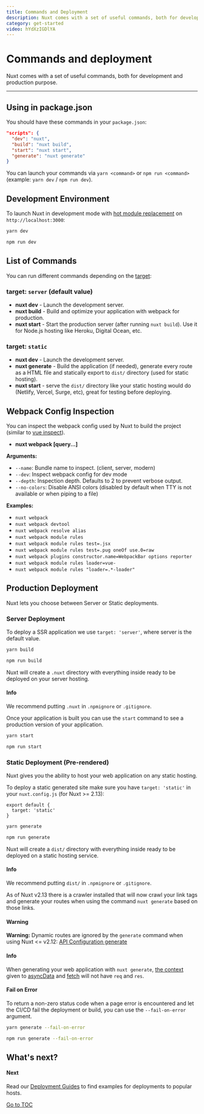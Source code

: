 ```yaml
---
title: Commands and Deployment
description: Nuxt comes with a set of useful commands, both for development and production purpose.
category: get-started
video: hYdXzIGDlYA
---
```

# Commands and deployment

Nuxt comes with a set of useful commands, both for development and production purpose.

---

## Using in package.json

You should have these commands in your `package.json`:

```json
"scripts": {
  "dev": "nuxt",
  "build": "nuxt build",
  "start": "nuxt start",
  "generate": "nuxt generate"
}
```

You can launch your commands via `yarn <command>` or `npm run <command>` (example: `yarn dev` / `npm run dev`).

## Development Environment

To launch Nuxt in development mode with [hot module replacement](https://webpack.js.org/concepts/hot-module-replacement/) on `http://localhost:3000`:




```bash [Yarn]
yarn dev
```
```bash [NPM]
npm run dev
```


## List of Commands

You can run different commands depending on the [target](./features/deployment-targets):

### target: `server` (default value)

- **nuxt dev** - Launch the development server.
- **nuxt build** - Build and optimize your application with webpack for production.
- **nuxt start** - Start the production server (after running `nuxt build`). Use it for Node.js hosting like Heroku, Digital Ocean, etc.

### target: `static`

- **nuxt dev** - Launch the development server.
- **nuxt generate** - Build the application (if needed), generate every route as a HTML file and statically export to `dist/` directory (used for static hosting).
- **nuxt start** - serve the `dist/` directory like your static hosting would do (Netlify, Vercel, Surge, etc), great for testing before deploying.

## Webpack Config Inspection

You can inspect the webpack config used by Nuxt to build the project (similar to [vue inspect](https://cli.vuejs.org/guide/webpack.html#inspecting-the-project-s-webpack-config)).

- **nuxt webpack [query...]**

**Arguments:**

- `--name`: Bundle name to inspect. (client, server, modern)
- `--dev`: Inspect webpack config for dev mode
- `--depth`: Inspection depth. Defaults to 2 to prevent verbose output.
- `--no-colors`: Disable ANSI colors (disabled by default when TTY is not available or when piping to a file)

**Examples:**

- `nuxt webpack`
- `nuxt webpack devtool`
- `nuxt webpack resolve alias`
- `nuxt webpack module rules`
- `nuxt webpack module rules test=.jsx`
- `nuxt webpack module rules test=.pug oneOf use.0=raw`
- `nuxt webpack plugins constructor.name=WebpackBar options reporter`
- `nuxt webpack module rules loader=vue-`
- `nuxt webpack module rules "loader=.*-loader"`

## Production Deployment

Nuxt lets you choose between Server or Static deployments.

### Server Deployment

To deploy a SSR application we use `target: 'server'`, where server is the default value.


```bash [Yarn]
yarn build
```
```bash [NPM]
npm run build
```


Nuxt will create a `.nuxt` directory with everything inside ready to be deployed on your server hosting.

#### Info
We recommend putting `.nuxt` in `.npmignore` or `.gitignore`.


Once your application is built you can use the `start` command to see a production version of your application.


```bash [Yarn]
yarn start
```
```bash [NPM]
npm run start
```


### Static Deployment (Pre-rendered)

Nuxt gives you the ability to host your web application on any static hosting.

To deploy a static generated site make sure you have `target: 'static'` in your `nuxt.config.js` (for Nuxt >= 2.13):

```js{}[nuxt.config.js]
export default {
  target: 'static'
}
```


```bash [Yarn]
yarn generate
```
```bash [NPM]
npm run generate
```


Nuxt will create a `dist/` directory with everything inside ready to be deployed on a static hosting service.

#### Info
We recommend putting `dist/` in `.npmignore` or `.gitignore`.


As of Nuxt v2.13 there is a crawler installed that will now crawl your link tags and generate your routes when using the command `nuxt generate` based on those links.


#### Warning
**Warning:** Dynamic routes are ignored by the `generate` command when using Nuxt <= v2.12: [API Configuration generate](./configuration-glossary/configuration-generate)


#### Info
When generating your web application with `nuxt generate`, [the context](./internals-glossary/context) given to [asyncData](./features/data-fetching#async-data) and [fetch](./features/data-fetching#the-fetch-hook) will not have `req` and `res`.


#### **Fail on Error**

To return a non-zero status code when a page error is encountered and let the CI/CD fail the deployment or build, you can use the `--fail-on-error` argument.


```bash [Yarn]
yarn generate --fail-on-error
```
```bash [NPM]
npm run generate --fail-on-error
```


## What's next?

#### Next
Read our [Deployment Guides](/deployments) to find examples for deployments to popular hosts.

<span style='float: footnote;'><a href="../../../../index.html#toc">Go to TOC</a></span>
